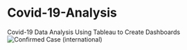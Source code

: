 # Covid-19-Analysis
Covid-19 Data Analysis Using Tableau to Create Dashboards
![Confirmed Case (international)](https://github.com/023lawrence/Covid-19-Analysis/assets/66831315/48d7088d-42d0-48e8-ab4f-adfded0671cb)
